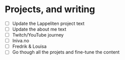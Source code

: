 # Projects, and writing

- [ ] Update the Lappeliten project text
- [ ] Update the about me text
- [ ] Twitch/YouTube journey
- [ ] Iniva.no
- [ ] Fredrik & Louisa
- [ ] Go though all the projets and fine-tune the content
